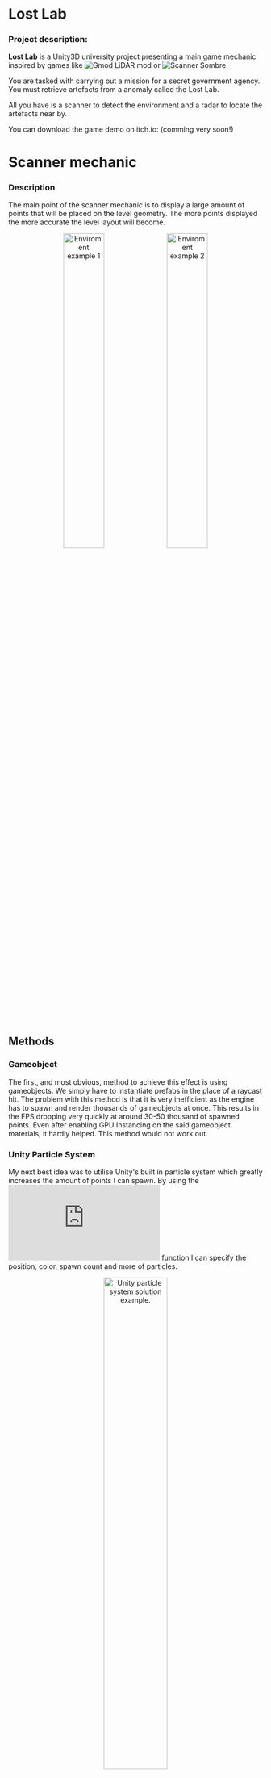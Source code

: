 # Lost Lab
### Project description:
**Lost Lab** is a Unity3D university project presenting a main game mechanic inspired by games like ![Gmod LiDAR](https://steamcommunity.com/workshop/filedetails/?id=2813176307) mod or ![Scanner Sombre](https://store.steampowered.com/app/475190/Scanner_Sombre/). 

You are tasked with carrying out a mission for a secret government agency. You must retrieve artefacts from a anomaly called the Lost Lab.

All you have is a scanner to detect the environment and a radar to locate the artefacts near by. 

You can download the game demo on itch.io: (comming very soon!)

# Scanner mechanic
### Description
The main point of the scanner mechanic is to display a large amount of points that will be placed on the level geometry. The more points displayed the more accurate the level layout will become. 
<p align="center">
  <img src="./Images/LostLabScreenshot1.png" alt="Enviroment example 1" width="40%" />
  <img src="./Images/LostLabScreenshot2.png" alt="Enviroment example 2" width="40%" />
</p>

## Methods

### Gameobject
The first, and most obvious, method to achieve this effect is using gameobjects. We simply have to instantiate prefabs in the place of a raycast hit. 
The problem with this method is that it is very inefficient as the engine has to spawn and render thousands of gameobjects at once. This results in the FPS dropping very quickly at around 30-50 thousand of spawned points.
Even after enabling GPU Instancing on the said gameobject materials, it hardly helped. This method would not work out.

### Unity Particle System
My next best idea was to utilise Unity's built in particle system which greatly increases the amount of points I can spawn. 
By using the ![ParticleSystem.Emit](https://docs.unity3d.com/ScriptReference/ParticleSystem.Emit.html) function I can specify the position, color, spawn count and more of particles. 
<p align="center">
  <img src="./Images/Example1.gif" alt="Unity particle system solution example." width="50%"/>
</p>
Unity's shuriken particle system, however great for small system, breaks down on a larger scale as it is primarily run on the CPU. 
The same as with the Gameobject method, enabling GPU instancing did not solve the optimisation problem.

### VFX Graph
After realising that I will need to utilise the GPU to display the amount of points I will need I discovered VFX Graph. A particle system that uses the GPU to be more optimised. 
![Brackey's video](https://www.youtube.com/watch?v=FvZNVQuLDjI) on VFX Graph introduced me to this Unity package and showed that I could easly display up to 80 million points at one time! Which is perfect as I wanted the ability to view the entire map covered in points. 
The last question remained, how to communicate with VFX Graph my point information like position and color?

#### Texture2D
During my research on VFX Graph I saw a post saying how to send position data to VFX Graph using a Texture2D.
It was easy and very smart. To implement it all I had to do was:
- Create a Visual Effects object (VFX Graph) and set the particle capacity to 16384 (Max texture2D width/height).
- Create a Texture2D with the same width (16384) and RGBAFloat format;
- Store my Vector3 positions in a list and transform that list into a array of Colors.
R = X, G = Y, B = Z, A = alpha of the particle.
- Set the texture pixels to the colors form the array and send it to the VFX Graph.

This way I could display up to 16384 points in my graph. When i would exceed that amount I could simply create a new graph with a new texture.

The only problem with this solution is the lack of customizability. I could only send position data and the alpha color of the particle.

#### Graphics Buffer
After more research I stumbled upon a forum post ini which one of the replies recommended using a graphics buffer to send custom particle data to the VFX Graph.
This was exactly what I was looking for.
So I created my own CustomVFXData buffer like this:
```
    [VFXType(VFXTypeAttribute.Usage.GraphicsBuffer)]
    struct CustomVFXData
    {
        public Vector3 position;
        public Vector4 color;
        public int useDefaultGradient;
        public float size;
    }
    // List of custom Data points
    private List<CustomVFXData> m_CustomVFXData = new List<CustomVFXData>();
```
Now having this custom data struct and a graphics buffer I was able to follow these points and achieve the result I got:
- Create a new graphics buffer and set its stride to size of CustomVFXData and the buffer size to 10k (can be larger but read time will increase).
- Each time I want to create a new point I create a new CustomVFXData, fill it with my values and add it to the m_CustomVFXData list.
- When I want to display the points I use ![GraphicsBuffer.SetData()](https://docs.unity3d.com/ScriptReference/GraphicsBuffer.SetData.html) with my custom data list and reinitialize the VFX Graph.

This way I can sample the graphics buffer in the VFX Graph and use its data to create new particles.
**Important!** It is crucial to not only check if we are accidentaly adding more data to the buffer than its size as that will crash but also release the buffer after not using it.
After filling up the buffer to the set max size I create a new VisualEffects object and release the graphics buffer.

This way I can display millions of points, and assign custom data to them such as different colour based on tags or a default gradient:

https://media.github.falmouth.ac.uk/user/619/files/e96704af-b4f2-44b3-8195-7525e4379e5e

